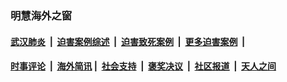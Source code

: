 
### 明慧海外之窗

####  [武汉肺炎](indexes/365.md?t=03282200) &nbsp;|&nbsp;  [迫害案例综述](indexes/328.md?t=03282200) &nbsp;|&nbsp; [迫害致死案例](indexes/277.md?t=03282200)  &nbsp;|&nbsp; [更多迫害案例](indexes/81.md?t=03282200)  &nbsp;|&nbsp; 
####  [时事评论](indexes/19.md?t=03282200) &nbsp;|&nbsp; [海外简讯](indexes/245.md?t=03282200)&nbsp;|&nbsp;  [社会支持](indexes/140.md?t=03282200) &nbsp;|&nbsp; [褒奖决议](indexes/282.md?t=03282200) &nbsp;|&nbsp; [社区报道](indexes/91.md?t=03282200)  &nbsp;|&nbsp; [天人之间](indexes/78.md?t=03282200) 

